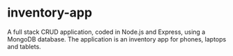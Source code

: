 # inventory-app
A full stack CRUD application, coded in Node.js and Express, using a MongoDB database. The application is an inventory app for phones, laptops and tablets.
